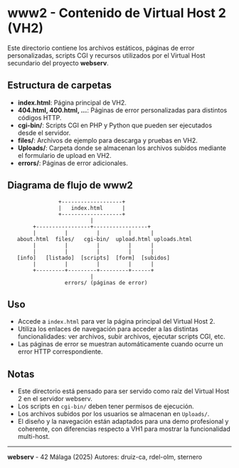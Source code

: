 # www2 - Contenido de Virtual Host 2 (VH2)

Este directorio contiene los archivos estáticos, páginas de error personalizadas, scripts CGI y recursos utilizados por el Virtual Host secundario del proyecto **webserv**.

## Estructura de carpetas

- **index.html**: Página principal de VH2.
- **404.html, 400.html, ...**: Páginas de error personalizadas para distintos códigos HTTP.
- **cgi-bin/**: Scripts CGI en PHP y Python que pueden ser ejecutados desde el servidor.
- **files/**: Archivos de ejemplo para descarga y pruebas en VH2.
- **Uploads/**: Carpeta donde se almacenan los archivos subidos mediante el formulario de upload en VH2.
- **errors/**: Páginas de error adicionales.

## Diagrama de flujo de www2

```text
                +-------------------+
                |   index.html      |
                +-------------------+
                          |
        +-----------------+-----------------+
        |         |         |         |      |
   about.html  files/   cgi-bin/  upload.html uploads.html
        |         |         |         |      |
        |         |         |         |      |
   [info]   [listado]  [scripts]  [form]  [subidos]
        |         |         |         |      |
        +---------+---------+---------+------+
                          |
                  errors/ (páginas de error)
```

## Uso

- Accede a `index.html` para ver la página principal del Virtual Host 2.
- Utiliza los enlaces de navegación para acceder a las distintas funcionalidades: ver archivos, subir archivos, ejecutar scripts CGI, etc.
- Las páginas de error se muestran automáticamente cuando ocurre un error HTTP correspondiente.

## Notas

- Este directorio está pensado para ser servido como raíz del Virtual Host 2 en el servidor webserv.
- Los scripts en `cgi-bin/` deben tener permisos de ejecución.
- Los archivos subidos por los usuarios se almacenan en `Uploads/`.
- El diseño y la navegación están adaptados para una demo profesional y coherente, con diferencias respecto a VH1 para mostrar la funcionalidad multi-host.

---

**webserv** - 42 Málaga (2025)
Autores: druiz-ca, rdel-olm, sternero
